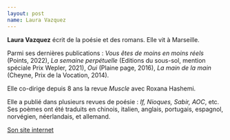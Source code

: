 ```yaml
---
layout: post
name: Laura Vazquez
---
```

**Laura Vazquez** écrit de la poésie et des romans. Elle vit à Marseille.

Parmi ses dernières publications : *Vous êtes de moins en moins réels* (Points, 2022), *La semaine perpétuelle* (Editions du sous-sol, mention spéciale Prix Wepler, 2021), *Oui* (Plaine page, 2016), *La main de la main* (Cheyne, Prix de la Vocation, 2014). 

Elle co-dirige depuis 8 ans la revue *Muscle* avec Roxana Hashemi.

Elle a publié dans plusieurs revues de poésie : *If, Nioques, Sabir, AOC*, etc. Ses poèmes ont été traduits en chinois, italien, anglais, portugais, espagnol, norvégien, néerlandais, et allemand. 

[Son site internet](http://www.lauralisavazquez.com/)
